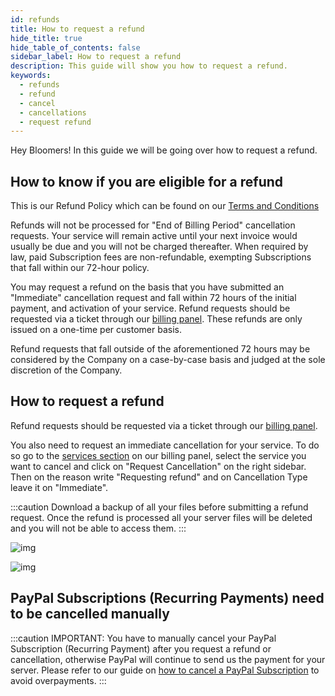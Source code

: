 ```yaml
---
id: refunds
title: How to request a refund
hide_title: true
hide_table_of_contents: false
sidebar_label: How to request a refund
description: This guide will show you how to request a refund.
keywords:
  - refunds
  - refund
  - cancel
  - cancellations
  - request refund
---
```


Hey Bloomers! In this guide we will be going over how to request a refund.

## How to know if you are eligible for a refund

This is our Refund Policy which can be found on our [Terms and Conditions](https://bloom.host/terms/)

Refunds will not be processed for "End of Billing Period" cancellation requests. Your service will remain active until your next invoice would usually be due and you will not be charged thereafter. When required by law, paid Subscription fees are non-refundable, exempting Subscriptions that fall within our 72-hour policy.

You may request a refund on the basis that you have submitted an "Immediate" cancellation request and fall within 72 hours of the initial payment, and activation of your service. Refund requests should be requested via a ticket through our [billing panel](https://billing.bloom.host/supporttickets.php). These refunds are only issued on a one-time per customer basis.

Refund requests that fall outside of the aforementioned 72 hours may be considered by the Company on a case-by-case basis and judged at the sole discretion of the Company.

## How to request a refund

Refund requests should be requested via a ticket through our [billing panel](https://billing.bloom.host/submitticket.php?step=2&deptid=3).

You also need to request an immediate cancellation for your service. To do so go to the [services section](https://billing.bloom.host/clientarea.php?action=services) on our billing panel, select the service you want to cancel and click on "Request Cancellation" on the right sidebar. Then on the reason write "Requesting refund" and on Cancellation Type leave it on "Immediate".

:::caution
Download a backup of all your files before submitting a refund request. Once the refund is processed all your server files will be deleted and you will not be able to access them.
:::

![img](/imgs/billing/refunds/1.png)

![img](/imgs/billing/refunds/2.png)

## PayPal Subscriptions (Recurring Payments) need to be cancelled manually

:::caution
IMPORTANT: You have to manually cancel your PayPal Subscription (Recurring Payment) after you request a refund or cancellation, otherwise PayPal will continue to send us the payment for your server. Please refer to our guide on [how to cancel a PayPal Subscription](https://docs.bloom.host/billing/paypal) to avoid overpayments.
:::

